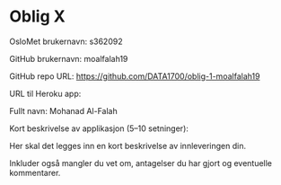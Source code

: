# Oblig X

OsloMet brukernavn: s362092

GitHub brukernavn: moalfalah19

GitHub repo URL: https://github.com/DATA1700/oblig-1-moalfalah19

URL til Heroku app: 

Fullt navn: Mohanad Al-Falah

Kort beskrivelse av applikasjon (5–10 setninger): 

Her skal det legges inn en kort beskrivelse av innleveringen din.

Inkluder også mangler du vet om, antagelser du har gjort og eventuelle kommentarer.
